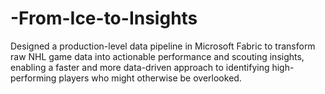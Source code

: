 # -From-Ice-to-Insights
Designed a production-level data pipeline in Microsoft Fabric to transform raw NHL game data into actionable performance and scouting insights, enabling a faster and more data-driven approach to identifying high-performing players who might otherwise be overlooked.
